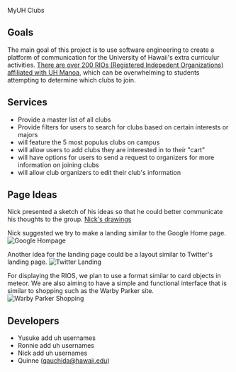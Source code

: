 MyUH Clubs

## Goals 
The main goal of this project is to use software engineering to create a platform of communication for the University of Hawaii's extra curriculur activities. [There are over 200 RIOs (Registered Indepedent Organizations) affiliated with UH Manoa](http://www.manoa.hawaii.edu/studentlife/studentorg/rio.php), which can be overwhelming to students attempting to determine which clubs to join.
## Services 
- Provide a master list of all clubs
- Provide filters for users to search for clubs based on certain interests or majors
- will feature the 5 most populus clubs on campus 
- will allow users to add clubs they are interested in to their "cart"
- will have options for users to send a request to organizers for more information on joining clubs
- will allow club organizers to edit their club's information

## Page Ideas
Nick presented a sketch of his ideas so that he could better communicate his thoughts to the group.
[Nick's drawings]()

Nick suggested we try to make a landing similar to the Google Home page.
![Google Hompage](https://myuh-club.github.io/images/Google.png)

Another idea for the landing page could be a layout similar to Twitter's landing page. 
![Twitter Landing](https://myuh-club.github.io/images/Twitter.png)

For displaying the RIOS, we plan to use a format similar to card objects in meteor. We are also aiming to have a simple and functional interface that is similar to shopping such as the Warby Parker site.
![Warby Parker Shopping](https://myuh-club.github.io/images/WarbyParker.png)
  
## Developers
- Yusuke add uh usernames
- Ronnie add uh usernames
- Nick add uh usernames
- Quinne (qauchida@hawaii.edu)
